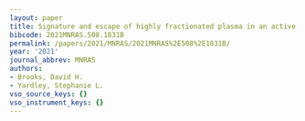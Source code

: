 ```yaml
---
layout: paper
title: Signature and escape of highly fractionated plasma in an active region
bibcode: 2021MNRAS.508.1831B
permalink: /papers/2021/MNRAS/2021MNRAS%2E508%2E1831B/
year: '2021'
journal_abbrev: MNRAS
authors:
- Brooks, David H.
- Yardley, Stephanie L.
vso_source_keys: {}
vso_instrument_keys: {}
---
```

